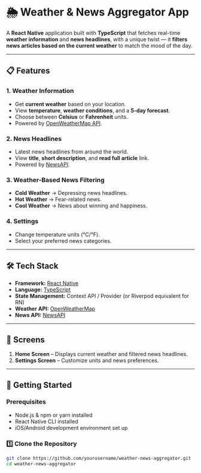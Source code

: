 # 🌦️ Weather & News Aggregator App

A **React Native** application built with **TypeScript** that fetches real-time **weather information** and **news headlines**, with a unique twist — it **filters news articles based on the current weather** to match the mood of the day.  

---

## 📋 Features

### 1. Weather Information
- Get **current weather** based on your location.
- View **temperature**, **weather conditions**, and a **5-day forecast**.
- Choose between **Celsius** or **Fahrenheit** units.
- Powered by [OpenWeatherMap API](https://openweathermap.org/api).

### 2. News Headlines
- Latest news headlines from around the world.
- View **title**, **short description**, and **read full article** link.
- Powered by [NewsAPI](https://newsapi.org/).

### 3. Weather-Based News Filtering
- **Cold Weather** → Depressing news headlines.  
- **Hot Weather** → Fear-related news.  
- **Cool Weather** → News about winning and happiness.

### 4. Settings
- Change temperature units (°C/°F).
- Select your preferred news categories.

---

## 🛠️ Tech Stack

- **Framework:** [React Native](https://reactnative.dev/)
- **Language:** [TypeScript](https://www.typescriptlang.org/)
- **State Management:** Context API / Provider (or Riverpod equivalent for RN)
- **Weather API:** [OpenWeatherMap](https://openweathermap.org/api)
- **News API:** [NewsAPI](https://newsapi.org/)

---

## 📸 Screens

1. **Home Screen** – Displays current weather and filtered news headlines.  
2. **Settings Screen** – Customize units and news preferences.

---

## 🚀 Getting Started

### Prerequisites
- Node.js & npm or yarn installed
- React Native CLI installed
- iOS/Android development environment set up

### 1️⃣ Clone the Repository
```bash
git clone https://github.com/yourusername/weather-news-aggregator.git
cd weather-news-aggregator

